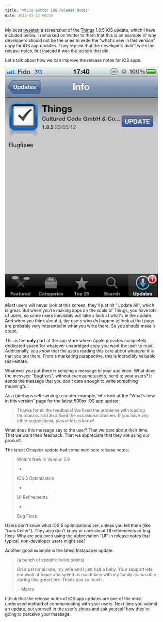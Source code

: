 ```yaml
---
title: "Write Better iOS Release Notes"
date: 2012-05-23 00:00
---
```


My boss [tweeted](https://twitter.com/oleggutsol/status/205413845114691584) a screenshot of the [Things](http://culturedcode.com/things/) 1.8.5 iOS update, which I have included below. I remarked on twitter to them that this is an example of why developers should not be the ones to write the "what's new in this version" copy for iOS app updates. They replied that the developers didn't write the release notes, but instead it was the testers that did.

Let's talk about how we can improve the release notes for iOS apps.<!--more-->

 ![](/img/import/blog/2012/05/write-better-ios-release-notes/3166C2DA16E943E78DF92507D5FB1012.jpg)

_Most_ users will never look at this screen; they'll just hit "Update All", which is great. But when you're making apps on the scale of Things, you have lots of users, so some users inevitably will take a look at what's in the update. And when you think about it, the users who _do_ happen to look at that page are probably very interested in what you write there. So you should make it count.

This is the **only** part of the app store where Apple provides completely dedicated space for whatever unabridged copy you want the user to read. Additionally, you _know_ that the users reading this care about whatever it is that you put there. From a marketing perspective, this is incredibly valuable real-estate.

Whatever you put there is sending a message to your audience. What does the message "Bugfixes", without even punctuation, send to your users? It sends the message that you don't care enough to write something meaningful.

As a (perhaps self-serving) counter-example, let's look at the "What's new in this version" page for the latest 500px iOS app update:

> Thanks for all the feedback! We fixed the problems with loading thumbnails and also fixed the occasional crashes. If you have any other suggestions, please let us know!

What does this message say to the user? That we care about their time. That we want their feedback. That we appreciate that they are using our product.

The latest Cineplex update had some mediocre release notes:

> What's New in Version 2.6
> 
> - 
> 
> iOS 5 Optimization
> 
> - 
> 
> UI Refinements
> 
> - 
> 
> Bug Fixes

Users don't know what iOS 5 optimizations are, unless you tell them (like "runs faster"). They also don't know or care about UI refinements or bug fixes. Why are you even using the abbreviation "UI" in release notes that typical, non-developer users might see?

Another good example is the latest Instapaper update:

> (a bunch of specific bullet points)
> 
> On a personal note, my wife and I just had a baby. Your support lets me work at home and spend as much time with my family as possible during this great time. Thank you so much.
> 
> —Marco

I think that the release notes of iOS app updates are one of the most underused method of communicating with your users. Next time you submit an update, put yourself in the user's shoes and ask yourself how they're going to perceive your message.

<!-- more -->
